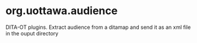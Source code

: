 org.uottawa.audience
====================

DITA-OT plugins. Extract audience from a ditamap and send it as an xml file in the ouput directory